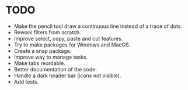 # TODO
- Make the pencil tool draw a continuous line instead of a trace of dots.
- Rework filters from scratch.
- Improve select, copy, paste and cut features.
- Try to make packages for Windows and MacOS.
- Create a snap package.
- Improve way to manage tasks.
- Make tabs reordable.
- Better documentation of the code.
- Handle a dark header bar (icons not visible).
- Add tests.
